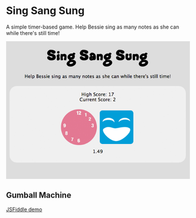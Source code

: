 # Sing Sang Sung

A simple timer-based game. Help Bessie sing as many notes as she can while there's still time!

![Sing Sang Sung](https://raw.githubusercontent.com/usdivad/singsangsung/master/screenshot_8-19.png)

## Gumball Machine
[JSFiddle demo](https://jsfiddle.net/mmz4tf0r/)